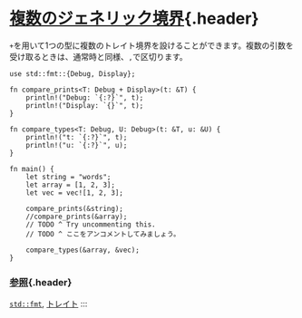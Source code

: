 # [複数のジェネリック境界](#複数のジェネリック境界){.header}

`+`を用いて1つの型に複数のトレイト境界を設けることができます。複数の引数を受け取るときは、通常時と同様、`,`で区切ります。

    use std::fmt::{Debug, Display};

    fn compare_prints<T: Debug + Display>(t: &T) {
        println!("Debug: `{:?}`", t);
        println!("Display: `{}`", t);
    }

    fn compare_types<T: Debug, U: Debug>(t: &T, u: &U) {
        println!("t: `{:?}`", t);
        println!("u: `{:?}`", u);
    }

    fn main() {
        let string = "words";
        let array = [1, 2, 3];
        let vec = vec![1, 2, 3];

        compare_prints(&string);
        //compare_prints(&array);
        // TODO ^ Try uncommenting this.
        // TODO ^ ここをアンコメントしてみましょう。

        compare_types(&array, &vec);
    }

### [参照](#参照){.header}

[`std::fmt`](../hello/print.html), [トレイト](../trait.html)
:::

